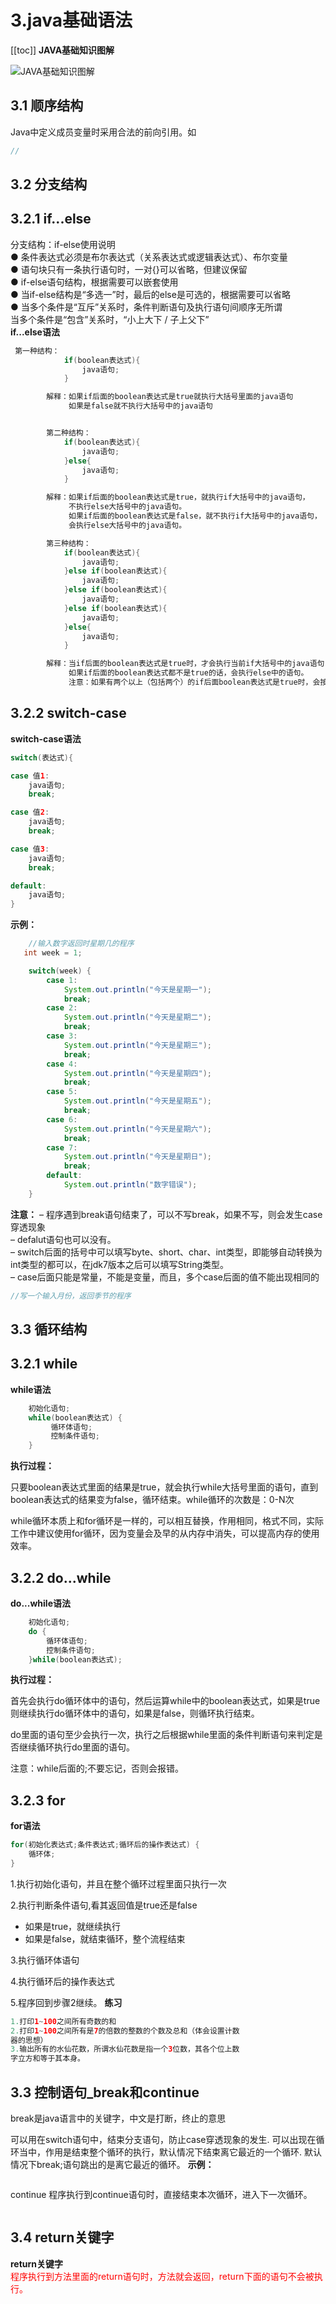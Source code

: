# 3.java基础语法
[[toc]]
**JAVA基础知识图解** 

 ![JAVA基础知识图解](../image/java_base.png)

## 3.1 顺序结构
Java中定义成员变量时采用合法的前向引用。如
```java
//
```
## 3.2 分支结构
## 3.2.1 if...else

分支结构：if-else使用说明  
● 条件表达式必须是布尔表达式（关系表达式或逻辑表达式）、布尔变量  
● 语句块只有一条执行语句时，一对{}可以省略，但建议保留  
● if-else语句结构，根据需要可以嵌套使用  
● 当if-else结构是“多选一”时，最后的else是可选的，根据需要可以省略  
● 当多个条件是“互斥”关系时，条件判断语句及执行语句间顺序无所谓  
当多个条件是“包含”关系时，“小上大下 / 子上父下”  
**if...else语法**
```java
 第一种结构：
            if(boolean表达式){
                java语句;
            }

        解释：如果if后面的boolean表达式是true就执行大括号里面的java语句
             如果是false就不执行大括号中的java语句                


        第二种结构：
            if(boolean表达式){
                java语句;
            }else{
                java语句;
            }

        解释：如果if后面的boolean表达式是true，就执行if大括号中的java语句，
             不执行else大括号中的java语句。
             如果if后面的boolean表达式是false，就不执行if大括号中的java语句，
             会执行else大括号中的java语句。

        第三种结构：
            if(boolean表达式){
                java语句;
            }else if(boolean表达式){
                java语句;
            }else if(boolean表达式){
                java语句;
            }else if(boolean表达式){
                java语句;
            }else{
                java语句;
            }

        解释：当if后面的boolean表达式是true时，才会执行当前if大括号中的java语句，
             如果if后面的boolean表达式都不是true的话，会执行else中的语句。
             注意：如果有两个以上（包括两个）的if后面boolean表达式是true时，会按照从上到下的顺序只执行最上面if大括号中的语句，最多只会执行一个大括号中的语句。
```
## 3.2.2 switch-case
**switch-case语法**
```java
switch(表达式){

case 值1:
    java语句;
    break;

case 值2:
    java语句;
    break;

case 值3:
    java语句;
    break;

default:
    java语句;
}
```
**示例：**
```java
    //输入数字返回时星期几的程序
   int week = 1;

    switch(week) {
        case 1:
            System.out.println("今天是星期一");
            break;
        case 2:
            System.out.println("今天是星期二");
            break;
        case 3:
            System.out.println("今天是星期三");
            break;
        case 4:
            System.out.println("今天是星期四");
            break;
        case 5:
            System.out.println("今天是星期五");
            break;
        case 6:
            System.out.println("今天是星期六");
            break;
        case 7:
            System.out.println("今天是星期日");
            break;
        default:
            System.out.println("数字错误");
    }
```

**注意：**
– 程序遇到break语句结束了，可以不写break，如果不写，则会发生case穿透现象  
– defalut语句也可以没有。  
– switch后面的括号中可以填写byte、short、char、int类型，即能够自动转换为int类型的都可以，在jdk7版本之后可以填写String类型。  
– case后面只能是常量，不能是变量，而且，多个case后面的值不能出现相同的  
``` java
//写一个输入月份，返回季节的程序

```
## 3.3 循环结构
## 3.2.1 while
**while语法**
```java
    初始化语句;
    while(boolean表达式) {
         循环体语句;
         控制条件语句;
    }
```
**执行过程：**

只要boolean表达式里面的结果是true，就会执行while大括号里面的语句，直到boolean表达式的结果变为false，循环结束。while循环的次数是：0-N次  

while循环本质上和for循环是一样的，可以相互替换，作用相同，格式不同，实际工作中建议使用for循环，因为变量会及早的从内存中消失，可以提高内存的使用效率。  
## 3.2.2 do...while
**do...while语法**
```java
    初始化语句;
    do {
        循环体语句;
        控制条件语句;
    }while(boolean表达式);
```
**执行过程：**

首先会执行do循环体中的语句，然后运算while中的boolean表达式，如果是true则继续执行do循环体中的语句，如果是false，则循环执行结束。  

do里面的语句至少会执行一次，执行之后根据while里面的条件判断语句来判定是否继续循环执行do里面的语句。  

注意：while后面的;不要忘记，否则会报错。  
## 3.2.3 for
**for语法**
```java
for(初始化表达式;条件表达式;循环后的操作表达式) {
    循环体;
}
```
1.执行初始化语句，并且在整个循环过程里面只执行一次  

2.执行判断条件语句,看其返回值是true还是false  

* 如果是true，就继续执行  
* 如果是false，就结束循环，整个流程结束  

3.执行循环体语句  

4.执行循环后的操作表达式  

5.程序回到步骤2继续。
**练习**
```java
1.打印1~100之间所有奇数的和
2.打印1~100之间所有是7的倍数的整数的个数及总和（体会设置计数
器的思想）
3.输出所有的水仙花数，所谓水仙花数是指一个3位数，其各个位上数
字立方和等于其本身。
```  
## 3.3 控制语句_break和continue

break是java语言中的关键字，中文是打断，终止的意思

可以用在switch语句中，结束分支语句，防止case穿透现象的发生.
可以出现在循环当中，作用是结束整个循环的执行，默认情况下结束离它最近的一个循环.
默认情况下break;语句跳出的是离它最近的循环。
**示例：**
```java

```

continue
程序执行到continue语句时，直接结束本次循环，进入下一次循环。
```java

```
## 3.4 return关键字

**return关键字**  
<font color='red'>程序执行到方法里面的return语句时，方法就会返回，return下面的语句不会被执行。</font>


